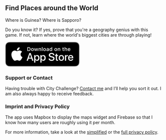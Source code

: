 ## Find Places around the World

Where is Guinea? Where is Sapporo?

Do you know it? 
If yes, prove that you're a geography genius with this game. If not, learn where the world's biggest cities are through playing!

[![App Store badge](img/app_store_badge.svg)](https://apps.apple.com/app/id1245292299)

### Support or Contact

Having trouble with City Challenge? [Contact me](https://www.iubenda.com/privacy-policy/38160969) and I’ll help you sort it out. I am also always happy to receive feedback.


### Imprint and Privacy Policy

The app uses Mapbox to display the maps widget and Firebase so that I know how many users are roughly using it per month.

For more information, take a look at the [simplified](https://www.iubenda.com/privacy-policy/38160969) or the [full privacy policy](https://www.iubenda.com/privacy-policy/38160969/legal).

